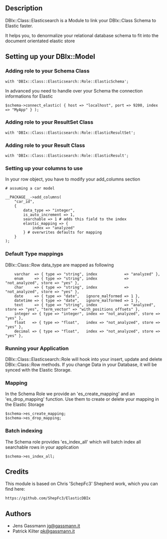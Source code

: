 ## Description

DBIx::Class::Elasticsearch is a Module to link your DBIx::Class Schema to Elastic faster.

It helps you, to denormalize your relational database schema to fit into the document orientated elastic store

## Setting up your DBIx::Model

### Adding role to your Schema Class

    with 'DBIx::Class::Elasticsearch::Role::ElasticSchema';

In advanced you need to handle over your Schema the connection informations for Elastic

    $schema->connect_elastic( { host => "localhost", port => 9200, index => "MyApp" } );

### Adding role to your ResultSet Class

    with 'DBIx::Class::Elasticsearch::Role::ElasticResultSet';

### Adding role to your Result Class

    with 'DBIx::Class::Elasticsearch::Role::ElasticResult';

### Setting up your columns to use

In your row object, you have to modify your add_columns section

    # assuming a car model

    __PACKAGE__->add_columns(
        "car_id",
        {
            data_type => "integer",
            is_auto_increment => 1,
            searchable => 1 # adds this field to the index
            elastic_mapping => {
                index => "analyzed"
            } # overwrites defaults for mapping
        }
    );

### Default Type mappings

DBIx::Class::Row data_type are mapped as following

        varchar  => { type => "string", index            => "analyzed" },
        enum     => { type => "string", index            => "not_analyzed", store => "yes" },
        char     => { type => "string", index            => "not_analyzed", store => "yes" },
        date     => { type => "date",   ignore_malformed => 1 },
        datetime => { type => "date",   ignore_malformed => 1 },
        text     => { type => "string", index            => "analyzed", store => "yes", "term_vector" => "with_positions_offsets" },
        integer => { type => "integer", index => "not_analyzed", store => "yes" },
        float   => { type => "float",   index => "not_analyzed", store => "yes" },
        decimal => { type => "float",   index => "not_analyzed", store => "yes" },

### Running your Application

DBIx::Class::Elasticsearch::Role will hook into your insert, update and delete DBIx::Class::Row methods. If you change Data in your Database, it will be synced with the Elastic Storage.

### Mapping

In the Schema Role we provide an 'es_create_mapping' and an 'es_drop_mapping' function. Use them to create or delete your mapping in the Elastic Storage

    $schema->es_create_mapping;
    $schema->es_drop_mapping;

### Batch indexing

The Schema role provides 'es_index_all' which will batch index all searchable rows in your application

    $schema->es_index_all;

## Credits

This module is based on Chris 'SchepFc3' Shepherd work, which you can find here:

    https://github.com/ShepFc3/ElasticDBIx

## Authors

* Jens Gassmann  <jg@gassmann.it>
* Patrick Kilter <pk@gassmann.it>
